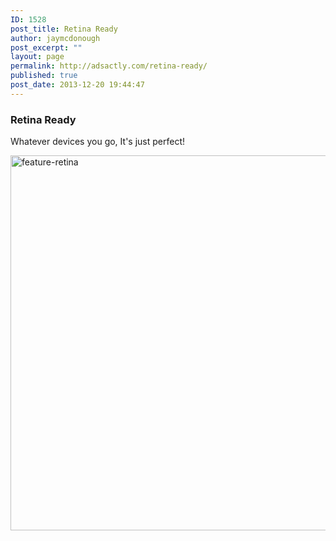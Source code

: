 ```yaml
---
ID: 1528
post_title: Retina Ready
author: jaymcdonough
post_excerpt: ""
layout: page
permalink: http://adsactly.com/retina-ready/
published: true
post_date: 2013-12-20 19:44:47
---
```

<h3>Retina Ready</h3>
Whatever devices you go, It's just perfect!

<a href="http://dev-adsactly.pantheonsite.io/wp-content/uploads/2013/12/feature-retina.jpg"><img class="alignnone size-full wp-image-2189" alt="feature-retina" src="http://dev-adsactly.pantheonsite.io/wp-content/uploads/2013/12/feature-retina.jpg" width="620" height="600" /></a>